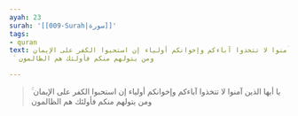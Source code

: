 ```yaml
---
ayah: 23
surah: '[[009-Surah|سورة]]'
tags:
- quran
text: يا أيها الذين آمنوا لا تتخذوا آباءكم وإخوانكم أولياء إن استحبوا الكفر على الإيمان
  ۚ ومن يتولهم منكم فأولئك هم الظالمون

---
```

> يا أيها الذين آمنوا لا تتخذوا آباءكم وإخوانكم أولياء إن استحبوا الكفر على الإيمان ۚ ومن يتولهم منكم فأولئك هم الظالمون
